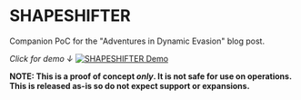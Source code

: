 # SHAPESHIFTER
Companion PoC for the "Adventures in Dynamic Evasion" blog post.

_Click for demo ↓_
[![SHAPESHIFTER Demo](https://i.vimeocdn.com/video/1009819790_640x360.webp)](https://vimeo.com/487937178)

**NOTE: This is a proof of concept _only_. It is not safe for use on operations. This is released as-is so do not expect support or expansions.**
